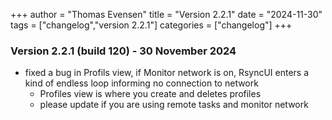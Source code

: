 +++
author = "Thomas Evensen"
title = "Version 2.2.1"
date = "2024-11-30"
tags = ["changelog","version 2.2.1"]
categories = ["changelog"]
+++

### Version 2.2.1 (build 120) - 30 November 2024

- fixed a bug in Profils view, if Monitor network is on, RsyncUI enters a kind of endless loop informing no connection to network
  - Profiles view is where you create and deletes profiles
  - please update if you are using remote tasks and monitor network
